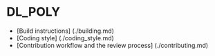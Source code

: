 # DL_POLY

* [Build instructions] (./building.md)
* [Coding style] (./coding_style.md)
* [Contribution workflow and the review process] (./contributing.md)
